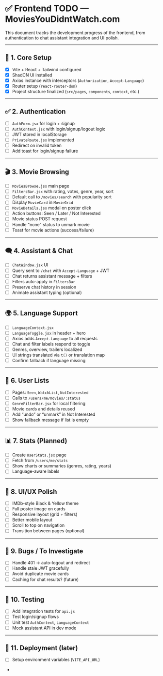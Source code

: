 
# ✅ Frontend TODO — MoviesYouDidntWatch.com

This document tracks the development progress of the frontend, from authentication to chat assistant integration and UI polish.

---

## 🔧 1. Core Setup

- [x] Vite + React + Tailwind configured
- [x] ShadCN UI installed
- [x] Axios instance with interceptors (`Authorization`, `Accept-Language`)
- [x] Router setup (`react-router-dom`)
- [x] Project structure finalized (`src/pages`, `components`, `context`, etc.)

---

## ✅ 2. Authentication

- [ ] `AuthForm.jsx` for login + signup
- [ ] `AuthContext.jsx` with login/signup/logout logic
- [ ] JWT stored in localStorage
- [ ] `PrivateRoute.jsx` implemented
- [ ] Redirect on invalid token
- [ ] Add toast for login/signup failure

---

## 🎬 3. Movie Browsing

- [ ] `MoviesBrowse.jsx` main page
- [ ] `FiltersBar.jsx` with rating, votes, genre, year, sort
- [ ] Default call to `/movies/search` with popularity sort
- [ ] Display `MovieCard` in `MovieGrid`
- [ ] `MovieDetails.jsx` modal on poster click
- [ ] Action buttons: Seen / Later / Not Interested
- [ ] Movie status POST request
- [ ] Handle "none" status to unmark movie
- [ ] Toast for movie actions (success/failure)

---

## 🗨️ 4. Assistant & Chat

- [ ] `ChatWindow.jsx` UI
- [ ] Query sent to `/chat` with `Accept-Language` + JWT
- [ ] Chat returns assistant message + filters
- [ ] Filters auto-apply in `FiltersBar`
- [ ] Preserve chat history in session
- [ ] Animate assistant typing (optional)

---

## 🌍 5. Language Support

- [ ] `LanguageContext.jsx`
- [ ] `LanguageToggle.jsx` in header + hero
- [ ] Axios adds `Accept-Language` to all requests
- [ ] Chat and filter labels respond to toggle
- [ ] Genres, overview, trailers localized
- [ ] UI strings translated via `t()` or translation map
- [ ] Confirm fallback if language missing

---

## 📁 6. User Lists

- [ ] Pages: `Seen`, `WatchList`, `NotInterested`
- [ ] Calls to `/users/me/movies/:status`
- [ ] `GenreFilterBar.jsx` for local filtering
- [ ] Movie cards and details reused
- [ ] Add “undo” or “unmark” in Not Interested
- [ ] Show fallback message if list is empty

---

## 📊 7. Stats (Planned)

- [ ] Create `UserStats.jsx` page
- [ ] Fetch from `/users/me/stats`
- [ ] Show charts or summaries (genres, rating, years)
- [ ] Language-aware labels

---

## 🎨 8. UI/UX Polish

- [ ] IMDb-style Black & Yellow theme
- [ ] Full poster image on cards
- [ ] Responsive layout (grid + filters)
- [ ] Better mobile layout
- [ ] Scroll to top on navigation
- [ ] Transition between pages (optional)

---

## 🚨 9. Bugs / To Investigate

- [ ] Handle 401 → auto-logout and redirect
- [ ] Handle stale JWT gracefully
- [ ] Avoid duplicate movie cards
- [ ] Caching for chat results? (future)

---

## 🧪 10. Testing

- [ ] Add integration tests for `api.js`
- [ ] Test login/signup flows
- [ ] Unit test `AuthContext`, `LanguageContext`
- [ ] Mock assistant API in dev mode

---

## 🚀 11. Deployment (later)

- [ ] Setup environment variables (`VITE_API_URL`)
-
